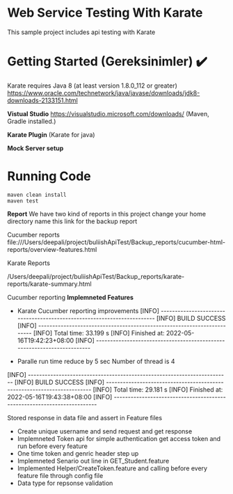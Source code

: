 # Web Service Testing With Karate

This sample project includes api testing with Karate

# Getting Started (Gereksinimler) :heavy_check_mark:
Karate requires Java 8 (at least version 1.8.0_112 or greater)
https://www.oracle.com/technetwork/java/javase/downloads/jdk8-downloads-2133151.html 
 
**Vistual Studio**
https://visualstudio.microsoft.com/downloads/ (Maven, Gradle installed.)

**Karate Plugin**
(Karate for java)

**Mock Server setup**

# Running Code 
```
maven clean install
maven test
```    
**Report**
We have two kind of reports in this project change your home directory name this link for the backup report 

Cucumber reports 
file:///Users/deepali/project/buliishApiTest/Backup_reports/cucumber-html-reports/overview-features.html




Karate Reports 

/Users/deepali/project/buliishApiTest/Backup_reports/karate-reports/karate-summary.html

Cucumber reporting 
**Implemneted Features**
- Karate Cucumber reporting improvements 
[INFO] ------------------------------------------------------------------------
[INFO] BUILD SUCCESS
[INFO] ------------------------------------------------------------------------
[INFO] Total time:  33.199 s
[INFO] Finished at: 2022-05-16T19:42:23+08:00
[INFO] ------------------------------------------------------------------------




- Paralle run time reduce by 5 sec Number of thread is 4

[INFO] ------------------------------------------------------------------------
[INFO] BUILD SUCCESS
[INFO] ------------------------------------------------------------------------
[INFO] Total time:  29.181 s
[INFO] Finished at: 2022-05-16T19:43:38+08:00
[INFO] ------------------------------------------------------------------------

 Stored response in data file and assert in Feature files 
- Create unique username and send request and get response
- Implemneted Token api for simple authentication get access token and run before every feature 
- One time token and genric header step up 
- Implemneted Senario out line in GET_Student.feature
- Implemented Helper/CreateToken.feature and calling before every feature file through config file 
- Data type for repsonse validation